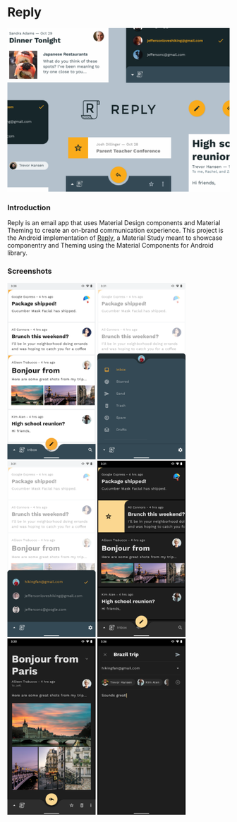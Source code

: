 # Reply

<img src="screenshots/collage_header.png" alt="Reply collage"/>

### Introduction
Reply is an email app that uses Material Design components and Material Theming to create an on-brand communication experience. 
This project is the Android implementation of [Reply](https://material.io/design/material-studies/reply.html), a Material Study meant to showcase componentry and Theming using the Material Components for Android library. 

### Screenshots

<img src="screenshots/1_home_screen.png" height="400" alt="Home screen"/>

<img src="screenshots/2_navigation_drawer.png" height="400" alt="Navigation drawer open"/> 

<img src="screenshots/3_account_sandwich.png" height="400" alt="Account picker sandwich open"/> 

<img src="screenshots/4_star_email_action.png" height="400" alt="Star an email action"/> 

<img src="screenshots/5_email_details.png" height="400" alt="Email details screen"/> 

<img src="screenshots/6_email_compose.png" height="400" alt="Compose email screen"/> 


